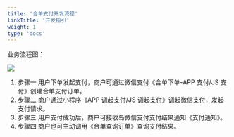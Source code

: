 ```yaml
---
title: '合单支付开发流程'
linkTitle: '开发指引'
weight: 1
type: 'docs'
---
```


业务流程图：

![](https://pay.weixin.qq.com/wiki/doc/apiv3/wxpay/assets/img/common/ecommerce/chapter2_3_6.png)

1. 步骤一 用户下单发起支付，商户可通过微信支付《合单下单-APP 支付/JS 支付》创建合单支付订单。
2. 步骤二 商户通过小程序《APP 调起支付/JS 调起支付》调起微信支付，发起支付请求。
3. 步骤三 用户支付成功后，商户可接收岛微信支付支付结果通知《支付通知》。
4. 步骤四 商户也可主动调用《合单查询订单》查询支付结果。
